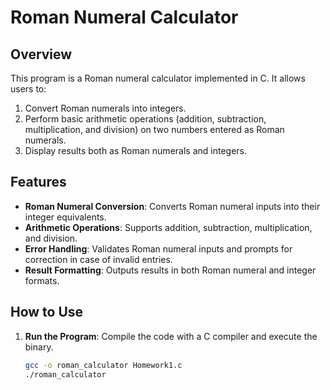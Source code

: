 # Roman Numeral Calculator

## Overview
This program is a Roman numeral calculator implemented in C. It allows users to:
1. Convert Roman numerals into integers.
2. Perform basic arithmetic operations (addition, subtraction, multiplication, and division) on two numbers entered as Roman numerals.
3. Display results both as Roman numerals and integers.

## Features
- **Roman Numeral Conversion**: Converts Roman numeral inputs into their integer equivalents.
- **Arithmetic Operations**: Supports addition, subtraction, multiplication, and division.
- **Error Handling**: Validates Roman numeral inputs and prompts for correction in case of invalid entries.
- **Result Formatting**: Outputs results in both Roman numeral and integer formats.

## How to Use
1. **Run the Program**:
   Compile the code with a C compiler and execute the binary.
   ```bash
   gcc -o roman_calculator Homework1.c
   ./roman_calculator
